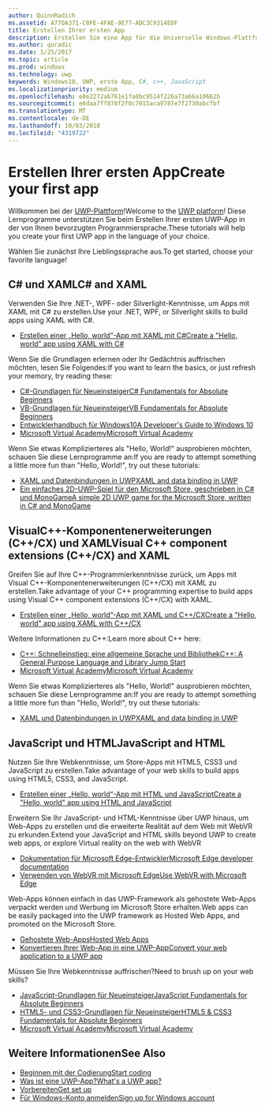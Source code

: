 ```yaml
---
author: QuinnRadich
ms.assetid: A77DA371-C0FE-4FAE-9E77-ADC3C9314EDF
title: Erstellen Ihrer ersten App
description: Erstellen Sie eine App für die Universelle Windows-Plattform (UWP) für Windows10 mithilfe Ihrer bevorzugten Programmiersprache.
ms.author: quradic
ms.date: 1/25/2017
ms.topic: article
ms.prod: windows
ms.technology: uwp
keywords: Windows10, UWP, erste App, C#, c++, JavaScript
ms.localizationpriority: medium
ms.openlocfilehash: e8e2272ab761e1fa0bc9514f226a73a66a10662b
ms.sourcegitcommit: e6daa7ff878f2f0c7015aca9787e7f2730abcfbf
ms.translationtype: MT
ms.contentlocale: de-DE
ms.lasthandoff: 10/03/2018
ms.locfileid: "4319722"
---
```

# <a name="create-your-first-app"></a><span data-ttu-id="cfef3-104">Erstellen Ihrer ersten App</span><span class="sxs-lookup"><span data-stu-id="cfef3-104">Create your first app</span></span>

<span data-ttu-id="cfef3-105">Willkommen bei der [UWP-Plattform](universal-application-platform-guide.md)!</span><span class="sxs-lookup"><span data-stu-id="cfef3-105">Welcome to the [UWP platform](universal-application-platform-guide.md)!</span></span> <span data-ttu-id="cfef3-106">Diese Lernprogramme unterstützen Sie beim Erstellen Ihrer ersten UWP-App in der von Ihnen bevorzugten Programmiersprache.</span><span class="sxs-lookup"><span data-stu-id="cfef3-106">These tutorials will help you create your first UWP app in the language of your choice.</span></span>

<span data-ttu-id="cfef3-107">Wählen Sie zunächst Ihre Lieblingssprache aus.</span><span class="sxs-lookup"><span data-stu-id="cfef3-107">To get started, choose your favorite language!</span></span>

## <a name="c-and-xaml"></a><span data-ttu-id="cfef3-108">C# und XAML</span><span class="sxs-lookup"><span data-stu-id="cfef3-108">C# and XAML</span></span>

<span data-ttu-id="cfef3-109">Verwenden Sie Ihre .NET-, WPF- oder Silverlight-Kenntnisse, um Apps mit XAML mit C# zu erstellen.</span><span class="sxs-lookup"><span data-stu-id="cfef3-109">Use your .NET, WPF, or Silverlight skills to build apps using XAML with C#.</span></span>

* [<span data-ttu-id="cfef3-110">Erstellen einer „Hello, world“-App mit XAML mit C#</span><span class="sxs-lookup"><span data-stu-id="cfef3-110">Create a "Hello, world" app using XAML with C#</span></span>](create-a-hello-world-app-xaml-universal.md)

<span data-ttu-id="cfef3-111">Wenn Sie die Grundlagen erlernen oder Ihr Gedächtnis auffrischen möchten, lesen Sie Folgendes:</span><span class="sxs-lookup"><span data-stu-id="cfef3-111">If you want to learn the basics, or just refresh your memory, try reading these:</span></span>

* [<span data-ttu-id="cfef3-112">C#-Grundlagen für Neueinsteiger</span><span class="sxs-lookup"><span data-stu-id="cfef3-112">C# Fundamentals for Absolute Beginners</span></span>](https://go.microsoft.com/fwlink/?linkid=850801)
* [<span data-ttu-id="cfef3-113">VB-Grundlagen für Neueinsteiger</span><span class="sxs-lookup"><span data-stu-id="cfef3-113">VB Fundamentals for Absolute Beginners</span></span>](https://go.microsoft.com/fwlink/?linkid=850802)
* [<span data-ttu-id="cfef3-114">Entwicklerhandbuch für Windows10</span><span class="sxs-lookup"><span data-stu-id="cfef3-114">A Developer's Guide to Windows 10</span></span>](https://go.microsoft.com/fwlink/?linkid=850804)
* [<span data-ttu-id="cfef3-115">Microsoft Virtual Academy</span><span class="sxs-lookup"><span data-stu-id="cfef3-115">Microsoft Virtual Academy</span></span>](http://www.microsoftvirtualacademy.com/)

<span data-ttu-id="cfef3-116">Wenn Sie etwas Komplizierteres als "Hello, World!" ausprobieren möchten, schauen Sie diese Lernprogramme an:</span><span class="sxs-lookup"><span data-stu-id="cfef3-116">If you are ready to attempt something a little more fun than "Hello, World!", try out these tutorials:</span></span>

* [<span data-ttu-id="cfef3-117">XAML und Datenbindungen in UWP</span><span class="sxs-lookup"><span data-stu-id="cfef3-117">XAML and data binding in UWP</span></span>](xaml-basics-intro.md)
* [<span data-ttu-id="cfef3-118">Ein einfaches 2D-UWP-Spiel für den Microsoft Store, geschrieben in C# und MonoGame</span><span class="sxs-lookup"><span data-stu-id="cfef3-118">A simple 2D UWP game for the Microsoft Store, written in C# and MonoGame</span></span>](get-started-tutorial-game-mg2d.md)


## <a name="visual-c-component-extensions-ccx-and-xaml"></a><span data-ttu-id="cfef3-119">VisualC++-Komponentenerweiterungen (C++/CX) und XAML</span><span class="sxs-lookup"><span data-stu-id="cfef3-119">Visual C++ component extensions (C++/CX) and XAML</span></span>

<span data-ttu-id="cfef3-120">Greifen Sie auf Ihre C++-Programmierkenntnisse zurück, um Apps mit Visual C++-Komponentenerweiterungen (C++/CX) mit XAML zu erstellen.</span><span class="sxs-lookup"><span data-stu-id="cfef3-120">Take advantage of your C++ programming expertise to build apps using Visual C++ component extensions (C++/CX) with XAML.</span></span>

* [<span data-ttu-id="cfef3-121">Erstellen einer „Hello, world“-App mit XAML und C++/CX</span><span class="sxs-lookup"><span data-stu-id="cfef3-121">Create a "Hello, world" app using XAML with C++/CX</span></span>](create-a-basic-windows-10-app-in-cpp.md)

<span data-ttu-id="cfef3-122">Weitere Informationen zu C++:</span><span class="sxs-lookup"><span data-stu-id="cfef3-122">Learn more about C++ here:</span></span>

* [<span data-ttu-id="cfef3-123">C++: Schnelleinstieg: eine allgemeine Sprache und Bibliothek</span><span class="sxs-lookup"><span data-stu-id="cfef3-123">C++: A General Purpose Language and Library Jump Start</span></span>](http://www.microsoftvirtualacademy.com/training-courses/c-a-general-purpose-language-and-library-jump-start)
* [<span data-ttu-id="cfef3-124">Microsoft Virtual Academy</span><span class="sxs-lookup"><span data-stu-id="cfef3-124">Microsoft Virtual Academy</span></span>](http://go.microsoft.com/fwlink/p/?LinkID=389916)

<span data-ttu-id="cfef3-125">Wenn Sie etwas Komplizierteres als "Hello, World!" ausprobieren möchten, schauen Sie diese Lernprogramme an:</span><span class="sxs-lookup"><span data-stu-id="cfef3-125">If you are ready to attempt something a little more fun than "Hello, World!", try out these tutorials:</span></span>

* [<span data-ttu-id="cfef3-126">XAML und Datenbindungen in UWP</span><span class="sxs-lookup"><span data-stu-id="cfef3-126">XAML and data binding in UWP</span></span>](xaml-basics-intro.md)

## <a name="javascript-and-html"></a><span data-ttu-id="cfef3-127">JavaScript und HTML</span><span class="sxs-lookup"><span data-stu-id="cfef3-127">JavaScript and HTML</span></span>

<span data-ttu-id="cfef3-128">Nutzen Sie Ihre Webkenntnisse, um Store-Apps mit HTML5, CSS3 und JavaScript zu erstellen.</span><span class="sxs-lookup"><span data-stu-id="cfef3-128">Take advantage of your web skills to build apps using HTML5, CSS3, and JavaScript.</span></span>

* [<span data-ttu-id="cfef3-129">Erstellen einer „Hello, world“-App mit HTML und JavaScript</span><span class="sxs-lookup"><span data-stu-id="cfef3-129">Create a "Hello, world" app using HTML and JavaScript</span></span>](create-a-hello-world-app-js-uwp.md)

<span data-ttu-id="cfef3-130">Erweitern Sie Ihr JavaScript- und HTML-Kenntnisse über UWP hinaus, um Web-Apps zu erstellen und die erweiterte Realität auf dem Web mit WebVR zu erkunden.</span><span class="sxs-lookup"><span data-stu-id="cfef3-130">Extend your JavaScript and HTML skills beyond UWP to create web apps, or explore Virtual reality on the web with WebVR</span></span>

* [<span data-ttu-id="cfef3-131">Dokumentation für Microsoft Edge-Entwickler</span><span class="sxs-lookup"><span data-stu-id="cfef3-131">Microsoft Edge developer documentation</span></span>](https://docs.microsoft.com/microsoft-edge/)
* [<span data-ttu-id="cfef3-132">Verwenden von WebVR mit Microsoft Edge</span><span class="sxs-lookup"><span data-stu-id="cfef3-132">Use WebVR with Microsoft Edge</span></span>](https://docs.microsoft.com/en-us/microsoft-edge/webvr/)

<span data-ttu-id="cfef3-133">Web-Apps können einfach in das UWP-Framework als gehostete Web-Apps verpackt werden und Werbung im Microsoft Store erhalten.</span><span class="sxs-lookup"><span data-stu-id="cfef3-133">Web apps can be easily packaged into the UWP framework as Hosted Web Apps, and promoted on the Microsoft Store.</span></span>

* [<span data-ttu-id="cfef3-134">Gehostete Web-Apps</span><span class="sxs-lookup"><span data-stu-id="cfef3-134">Hosted Web Apps</span></span>](https://developer.microsoft.com/windows/bridges/hosted-web-apps)
* [<span data-ttu-id="cfef3-135">Konvertieren Ihrer Web-App in eine UWP-App</span><span class="sxs-lookup"><span data-stu-id="cfef3-135">Convert your web application to a UWP app</span></span>](../porting/hwa-create-windows.md)

<span data-ttu-id="cfef3-136">Müssen Sie Ihre Webkenntnisse auffrischen?</span><span class="sxs-lookup"><span data-stu-id="cfef3-136">Need to brush up on your web skills?</span></span>

* [<span data-ttu-id="cfef3-137">JavaScript-Grundlagen für Neueinsteiger</span><span class="sxs-lookup"><span data-stu-id="cfef3-137">JavaScript Fundamentals for Absolute Beginners</span></span>](http://www.microsoftvirtualacademy.com/training-courses/javascript-fundamentals-for-absolute-beginners)
* [<span data-ttu-id="cfef3-138">HTML5- und CSS3-Grundlagen für Neueinsteiger</span><span class="sxs-lookup"><span data-stu-id="cfef3-138">HTML5 & CSS3 Fundamentals for Absolute Beginners</span></span>](http://www.microsoftvirtualacademy.com/training-courses/html5-css3-fundamentals-development-for-absolute-beginners)
* [<span data-ttu-id="cfef3-139">Microsoft Virtual Academy</span><span class="sxs-lookup"><span data-stu-id="cfef3-139">Microsoft Virtual Academy</span></span>](http://go.microsoft.com/fwlink/p/?LinkID=389916)

## <a name="see-also"></a><span data-ttu-id="cfef3-140">Weitere Informationen</span><span class="sxs-lookup"><span data-stu-id="cfef3-140">See Also</span></span>

* [<span data-ttu-id="cfef3-141">Beginnen mit der Codierung</span><span class="sxs-lookup"><span data-stu-id="cfef3-141">Start coding</span></span>](create-uwp-apps.md)
* [<span data-ttu-id="cfef3-142">Was ist eine UWP-App?</span><span class="sxs-lookup"><span data-stu-id="cfef3-142">What's a UWP app?</span></span>](universal-application-platform-guide.md)
* [<span data-ttu-id="cfef3-143">Vorbereiten</span><span class="sxs-lookup"><span data-stu-id="cfef3-143">Get set up</span></span>](get-set-up.md)
* [<span data-ttu-id="cfef3-144">Für Windows-Konto anmelden</span><span class="sxs-lookup"><span data-stu-id="cfef3-144">Sign up for Windows account</span></span>](sign-up.md)
